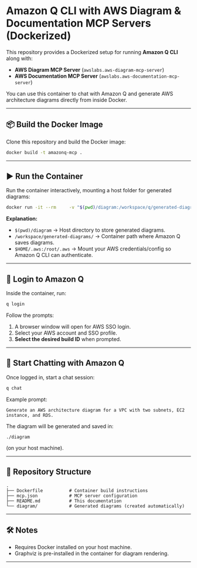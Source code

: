 # Amazon Q CLI with AWS Diagram & Documentation MCP Servers (Dockerized)

This repository provides a Dockerized setup for running **Amazon Q CLI** along with:
- **AWS Diagram MCP Server** (`awslabs.aws-diagram-mcp-server`)
- **AWS Documentation MCP Server** (`awslabs.aws-documentation-mcp-server`)

You can use this container to chat with Amazon Q and generate AWS architecture diagrams directly from inside Docker.

---

## 📦 Build the Docker Image

Clone this repository and build the Docker image:

```bash
docker build -t amazonq-mcp .
```

---

## ▶️ Run the Container

Run the container interactively, mounting a host folder for generated diagrams:

```bash
docker run -it --rm     -v "$(pwd)/diagram:/workspace/q/generated-diagrams"     -v "$HOME/.aws:/root/.aws"     amazonq-mcp
```

**Explanation:**
- `$(pwd)/diagram` → Host directory to store generated diagrams.
- `/workspace/generated-diagrams/` → Container path where Amazon Q saves diagrams.
- `$HOME/.aws:/root/.aws` → Mount your AWS credentials/config so Amazon Q CLI can authenticate.

---

## 🔑 Login to Amazon Q

Inside the container, run:

```bash
q login
```

Follow the prompts:
1. A browser window will open for AWS SSO login.
2. Select your AWS account and SSO profile.
3. **Select the desired build ID** when prompted.

---

## 💬 Start Chatting with Amazon Q

Once logged in, start a chat session:

```bash
q chat
```

Example prompt:

```
Generate an AWS architecture diagram for a VPC with two subnets, EC2 instance, and RDS.
```

The diagram will be generated and saved in:
```
./diagram
```
(on your host machine).

---

## 📂 Repository Structure

```
.
├── Dockerfile          # Container build instructions
├── mcp.json            # MCP server configuration
├── README.md           # This documentation
└── diagram/            # Generated diagrams (created automatically)
```

---

## 🛠 Notes
- Requires Docker installed on your host machine.
- Graphviz is pre-installed in the container for diagram rendering.

---

